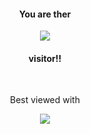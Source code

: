 
  <div align="center">
    <h4>You are ther</h4>      
    <img src="https://cdn.discordapp.com/attachments/933746560280440945/990846309575557130/hitcounter.png">
      <h4>visitor!!</h4>      
  </div>
  <br>
<div align="center">
  <p>Best viewed with</p>
  <img src="https://cdn.discordapp.com/attachments/933746560280440945/990847962777260043/unknown.png">
</div>
